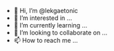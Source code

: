 - 👋 Hi, I’m @lekgaetonic
- 👀 I’m interested in ...
- 🌱 I’m currently learning ...
- 💞️ I’m looking to collaborate on ...
- 📫 How to reach me ...

<!---
lekgaetonic/lekgaetonic is a ✨ special ✨ repository because its `README.md` (this file) appears on your GitHub profile.
You can click the Preview link to take a look at your changes.
--->
